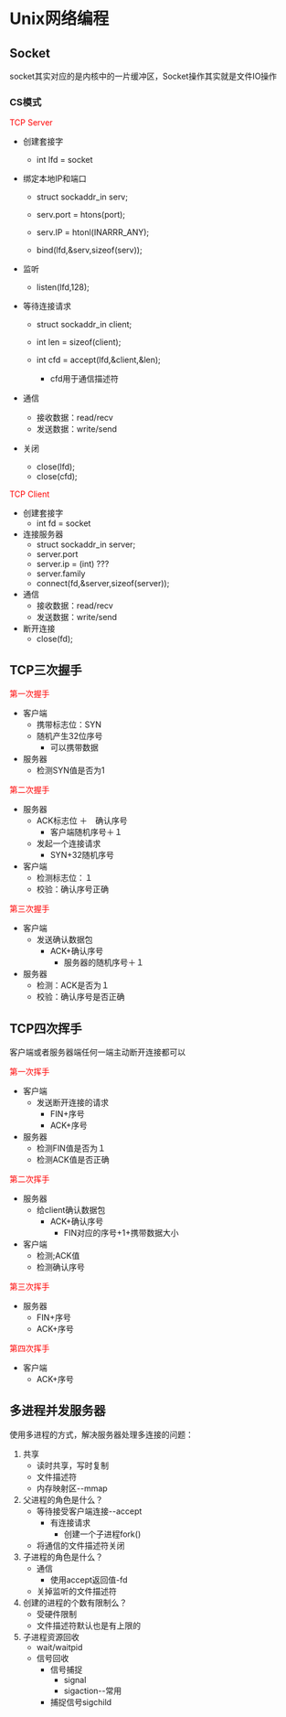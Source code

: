# Unix网络编程

## Socket

socket其实对应的是内核中的一片缓冲区，Socket操作其实就是文件IO操作

### CS模式

<font color=red>TCP Server</font>

- 创建套接字

  - int lfd = socket

- 绑定本地IP和端口

  - struct sockaddr_in serv;
  - serv.port = htons(port);
  - serv.IP = htonl(INARRR_ANY);

  - bind(lfd,&serv,sizeof(serv));

- 监听

  - listen(lfd,128);

- 等待连接请求

  - struct sockaddr_in client;
  - int len = sizeof(client);

  - int cfd = accept(lfd,&client,&len);
    - cfd用于通信描述符

- 通信

  - 接收数据：read/recv
  - 发送数据：write/send

- 关闭

  - close(lfd);
  - close(cfd);

<font color=red>TCP Client</font>

- 创建套接字
  - int fd = socket
- 连接服务器
  - struct sockaddr_in server;
  - server.port
  - server.ip = (int) ???
  - server.family
  - connect(fd,&server,sizeof(server));
- 通信
  - 接收数据：read/recv
  - 发送数据：write/send
- 断开连接
  - close(fd);



## TCP三次握手

<font color=red>第一次握手</font>

- 客户端
  - 携带标志位：SYN
  - 随机产生32位序号
    - 可以携带数据
- 服务器
  - 检测SYN值是否为1

<font color=red>第二次握手</font>

- 服务器
  - ACK标志位 ＋　确认序号
    - 客户端随机序号＋１
  - 发起一个连接请求
    - SYN+32随机序号
- 客户端
  - 检测标志位：１
  - 校验：确认序号正确

<font color=red>第三次握手</font>

- 客户端
  - 发送确认数据包
    - ACK+确认序号
      - 服务器的随机序号＋１
- 服务器
  - 检测：ACK是否为１
  - 校验：确认序号是否正确



## TCP四次挥手

客户端或者服务器端任何一端主动断开连接都可以

<font color=red>第一次挥手</font>

- 客户端
  - 发送断开连接的请求
    - FIN+序号
    - ACK+序号
- 服务器
  - 检测FIN值是否为１
  - 检测ACK值是否正确

<font color=red>第二次挥手</font>

- 服务器
  - 给client确认数据包
    - ACK+确认序号
      - FIN对应的序号+1+携带数据大小
- 客户端
  - 检测;ACK值
  - 检测确认序号

<font color=red>第三次挥手</font>

- 服务器
  - FIN+序号
  - ACK+序号

<font color=red>第四次挥手</font>

- 客户端
  - ACK+序号





## 多进程并发服务器

使用多进程的方式，解决服务器处理多连接的问题：

1. 共享
   - 读时共享，写时复制
   - 文件描述符
   - 内存映射区--mmap
2. 父进程的角色是什么？
   - 等待接受客户端连接--accept
     - 有连接请求
       - 创建一个子进程fork()
   - 将通信的文件描述符关闭
3. 子进程的角色是什么？
   - 通信
     - 使用accept返回值-fd
   - 关掉监听的文件描述符
4. 创建的进程的个数有限制么？
   - 受硬件限制
   - 文件描述符默认也是有上限的
5. 子进程资源回收
   - wait/waitpid
   - 信号回收
     - 信号捕捉
       - signal
       - sigaction--常用
     - 捕捉信号sigchild